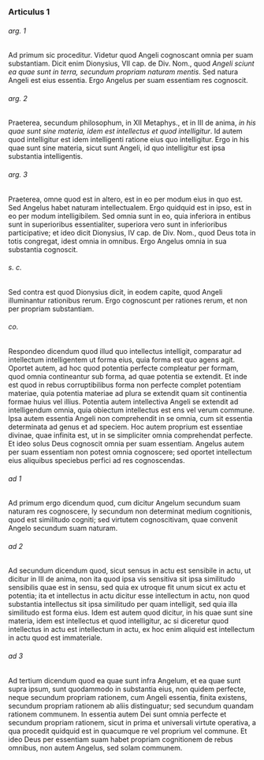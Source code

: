 ### Articulus 1

###### arg. 1
Ad primum sic proceditur. Videtur quod Angeli cognoscant omnia per suam substantiam. Dicit enim Dionysius, VII cap. de Div. Nom., quod *Angeli sciunt ea quae sunt in terra, secundum propriam naturam mentis*. Sed natura Angeli est eius essentia. Ergo Angelus per suam essentiam res cognoscit.

###### arg. 2
Praeterea, secundum philosophum, in XII Metaphys., et in III de anima, *in his quae sunt sine materia, idem est intellectus et quod intelligitur*. Id autem quod intelligitur est idem intelligenti ratione eius quo intelligitur. Ergo in his quae sunt sine materia, sicut sunt Angeli, id quo intelligitur est ipsa substantia intelligentis.

###### arg. 3
Praeterea, omne quod est in altero, est in eo per modum eius in quo est. Sed Angelus habet naturam intellectualem. Ergo quidquid est in ipso, est in eo per modum intelligibilem. Sed omnia sunt in eo, quia inferiora in entibus sunt in superioribus essentialiter, superiora vero sunt in inferioribus participative; et ideo dicit Dionysius, IV cap. de Div. Nom., quod Deus tota in totis congregat, idest omnia in omnibus. Ergo Angelus omnia in sua substantia cognoscit.

###### s. c.
Sed contra est quod Dionysius dicit, in eodem capite, quod Angeli illuminantur rationibus rerum. Ergo cognoscunt per rationes rerum, et non per propriam substantiam.

###### co.
Respondeo dicendum quod illud quo intellectus intelligit, comparatur ad intellectum intelligentem ut forma eius, quia forma est quo agens agit. Oportet autem, ad hoc quod potentia perfecte compleatur per formam, quod omnia contineantur sub forma, ad quae potentia se extendit. Et inde est quod in rebus corruptibilibus forma non perfecte complet potentiam materiae, quia potentia materiae ad plura se extendit quam sit continentia formae huius vel illius. Potentia autem intellectiva Angeli se extendit ad intelligendum omnia, quia obiectum intellectus est ens vel verum commune. Ipsa autem essentia Angeli non comprehendit in se omnia, cum sit essentia determinata ad genus et ad speciem. Hoc autem proprium est essentiae divinae, quae infinita est, ut in se simpliciter omnia comprehendat perfecte. Et ideo solus Deus cognoscit omnia per suam essentiam. Angelus autem per suam essentiam non potest omnia cognoscere; sed oportet intellectum eius aliquibus speciebus perfici ad res cognoscendas.

###### ad 1
Ad primum ergo dicendum quod, cum dicitur Angelum secundum suam naturam res cognoscere, ly secundum non determinat medium cognitionis, quod est similitudo cogniti; sed virtutem cognoscitivam, quae convenit Angelo secundum suam naturam.

###### ad 2
Ad secundum dicendum quod, sicut sensus in actu est sensibile in actu, ut dicitur in III de anima, non ita quod ipsa vis sensitiva sit ipsa similitudo sensibilis quae est in sensu, sed quia ex utroque fit unum sicut ex actu et potentia; ita et intellectus in actu dicitur esse intellectum in actu, non quod substantia intellectus sit ipsa similitudo per quam intelligit, sed quia illa similitudo est forma eius. Idem est autem quod dicitur, in his quae sunt sine materia, idem est intellectus et quod intelligitur, ac si diceretur quod intellectus in actu est intellectum in actu, ex hoc enim aliquid est intellectum in actu quod est immateriale.

###### ad 3
Ad tertium dicendum quod ea quae sunt infra Angelum, et ea quae sunt supra ipsum, sunt quodammodo in substantia eius, non quidem perfecte, neque secundum propriam rationem, cum Angeli essentia, finita existens, secundum propriam rationem ab aliis distinguatur; sed secundum quandam rationem communem. In essentia autem Dei sunt omnia perfecte et secundum propriam rationem, sicut in prima et universali virtute operativa, a qua procedit quidquid est in quacumque re vel proprium vel commune. Et ideo Deus per essentiam suam habet propriam cognitionem de rebus omnibus, non autem Angelus, sed solam communem.

